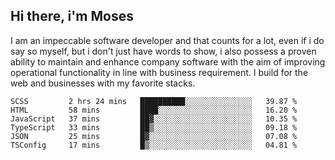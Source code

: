 ## Hi there, i'm Moses

I am an impeccable software developer and that counts for a lot, even if i do say so myself, but i don't just have words to show, i also possess a proven ability to maintain and enhance company software with the aim of improving operational functionality in line with business requirement. I build for the web and businesses with my favorite stacks.
<!--START_SECTION:waka-->

```text
SCSS         2 hrs 24 mins   ██████████░░░░░░░░░░░░░░░   39.87 %
HTML         58 mins         ████░░░░░░░░░░░░░░░░░░░░░   16.20 %
JavaScript   37 mins         ██▓░░░░░░░░░░░░░░░░░░░░░░   10.35 %
TypeScript   33 mins         ██▒░░░░░░░░░░░░░░░░░░░░░░   09.18 %
JSON         25 mins         █▓░░░░░░░░░░░░░░░░░░░░░░░   07.08 %
TSConfig     17 mins         █▒░░░░░░░░░░░░░░░░░░░░░░░   04.81 %
```

<!--END_SECTION:waka-->
